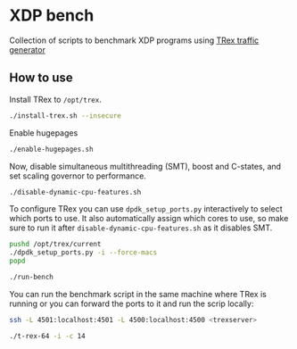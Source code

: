 # XDP bench

Collection of scripts to benchmark XDP programs using
[TRex traffic generator](https://trex-tgn.cisco.com/)

## How to use

Install TRex to `/opt/trex`.

```sh
./install-trex.sh --insecure
```

Enable hugepages
```sh
./enable-hugepages.sh
```

Now, disable simultaneous multithreading (SMT), boost and C-states, and set
scaling governor to performance.

```sh
./disable-dynamic-cpu-features.sh
```

To configure TRex you can use `dpdk_setup_ports.py` interactively to select
which ports to use. It also automatically assign which cores to use, so make
sure to run it after `disable-dynamic-cpu-features.sh` as it disables SMT.

```sh
pushd /opt/trex/current
./dpdk_setup_ports.py -i --force-macs
popd
```

```sh
./run-bench
```

You can run the benchmark script in the same machine where TRex is running or
you can forward the ports to it and run the scrip locally:

```sh
ssh -L 4501:localhost:4501 -L 4500:localhost:4500 <trexserver>
```

```sh
./t-rex-64 -i -c 14
```
